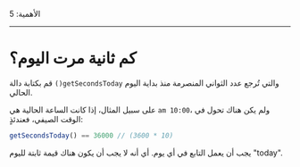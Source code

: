 الأهمية: 5

---

# كم ثانية مرت اليوم؟

قم بكتابة دالة `()getSecondsToday` والتي تُرجع عدد الثواني المنصرمة منذ بداية اليوم الحالي.

على سبيل المثال، إذا كانت الساعة الحالية هي `am 10:00`، ولم يكن هناك تحول في الوقت الصيفي، فعندئذٍ:

```js
getSecondsToday() == 36000 // (3600 * 10)
```

يجب أن يعمل التابع في أي يوم. أي أنه لا يجب أن يكون هناك قيمة ثابتة لليوم "today".
